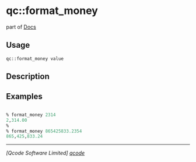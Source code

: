 qc::format_money
================

part of [Docs](.)

Usage
-----
`qc::format_money value`

Description
-----------


Examples
--------
```tcl

% format_money 2314
2,314.00
%
% format_money 865425833.2354
865,425,833.24

```

----------------------------------
*[Qcode Software Limited] [qcode]*

[qcode]: http://www.qcode.co.uk "Qcode Software"